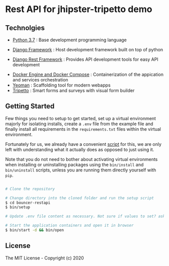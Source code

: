 # Rest API for jhipster-tripetto demo

## Technolgies

* [Python 3.7](https://python.org) : Base development programming language


* [Django Framework](https://www.djangoproject.com/) : Host development framework built on top of python
* [Django Rest Framework](https://www.django-rest-framework.org/) : Provides API development tools for easy API development
<!-- * [CircleCI]() : Continous Integration and Deployment -->
* [Docker Engine and Docker Compose](https://www.docker.com/) : Containerization of the appication and services orchestration
* [Yeoman](https://yeoman.io/) : Scaffolding tool for modern webapps
* [Tripetto](https://tripetto.com//) : Smart forms and surveys with visual form builder


## Getting Started

Few things you need to setup to get started, set up a virtual environment majorly for isolating installs, create a `.env` file from the example file and finally install all requirements in the `requirements.txt` files within the virtual environment.

Fortunately for us, we already have a convenient [script](https://github.com/decagonhq/bouncer-restapi/blob/master/bin/setup) for this, we are only left with understanding what it actually does as opposed to just using it.

Note that you do not need to bother about activating virtual environments when installing or uninstalling packages using the `bin/install` and `bin/uninstall` scripts, unless you are running them directly yourself with `pip`.

```bash

# Clone the repository

# Change directory into the cloned folder and run the setup script
$ cd bouncer-restapi
$ bin/setup

# Update .env file content as necessary. Not sure if values to set? ask the Leads

# Start the application containers and open it in browser
$ bin/start -d && bin/open

```

## License

The MIT License - Copyright (c) 2020 